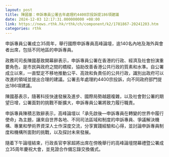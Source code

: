 ```yaml
---
layout: post
title: 陳國基：申訴專員公署去年處理約4400宗投訴提186項建議
date: 2024-12-03 12:17:31.000000000 +08:00
link: https://news.rthk.hk/rthk/ch/component/k2/1781867-20241203.htm
categories: rthk
---
```


申訴專員公署成立35周年，舉行國際申訴專員高峰論壇，逾140名內地及海外與會者出席，包括不同地區的申訴專員。

政務司司長陳國基致開幕辭表示，申訴專員公署在香港的行政、經濟及社會扮演重要角色，是市民與政府之間的橋樑，協助改善香港公共行政的質素和水準。自公署成立以來，一直堅定不移地推動公平、高效和負責任的公共行政，識別出政府可以改進的領域並提出合理的建議。公署去年處理約4400宗投訴，向不同政府部門提出186項建議。

陳國基表示，隨著科技快速發展及進步、國際局勢越趨複雜，以及社會對公署的期望日增，公署面對的挑戰不斷擴大，申訴專員公署將致力履行職責。

申訴專員陳積志致辭表示，高峰論壇以「承先啟後—申訴專員在轉變的世界中履行使命」為主題，讓來自世界各地、不同司法區域和制度的申訴專員、爭議解決機構、專業和學術界資深人士作深度交流，分享實踐經驗和心得，並討論申訴專員制度和機構所面對的挑戰，以及探討未來發展。

隨着下午論壇結束，行政長官李家超將出席在傍晚舉行的高峰論壇閉幕禮暨公署成立35周年慶祝大會，並見證合作備忘錄交換儀式。
